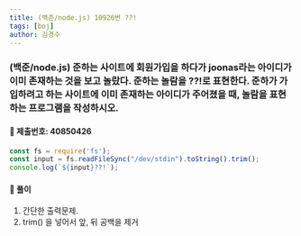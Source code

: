 ```yaml
---
title: (백준/node.js) 10926번 ??!
tags: [boj]
author: 김경수
---
```


### (백준/node.js) 준하는 사이트에 회원가입을 하다가 joonas라는 아이디가 이미 존재하는 것을 보고 놀랐다. 준하는 놀람을 ??!로 표현한다. 준하가 가입하려고 하는 사이트에 이미 존재하는 아이디가 주어졌을 때, 놀람을 표현하는 프로그램을 작성하시오.
#### 📌 제출번호: 40850426
``` js
const fs = require('fs');
const input = fs.readFileSync("/dev/stdin").toString().trim(); 
console.log(`${input}??!`);
```

#### 📌 풀이
1. 간단한 출력문제.
2. trim() 을 넣어서 앞, 뒤 공백을 제거